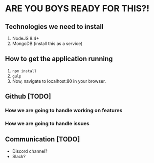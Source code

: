 # ARE YOU BOYS READY FOR THIS?!

## Technologies we need to install

1. NodeJS 8.4+
2. MongoDB (install this as a service)

## How to get the application running

1. `npm install`
2. `gulp`
3. Now, navigate to localhost:80 in your browser.

## Github [TODO]
### How we are going to handle working on features
### How we are going to handle issues

## Communication [TODO]
* Discord channel?
* Slack?

